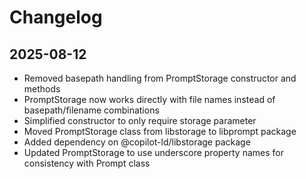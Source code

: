 # Changelog

## 2025-08-12

- Removed basepath handling from PromptStorage constructor and methods
- PromptStorage now works directly with file names instead of basepath/filename
  combinations
- Simplified constructor to only require storage parameter
- Moved PromptStorage class from libstorage to libprompt package
- Added dependency on @copilot-ld/libstorage package
- Updated PromptStorage to use underscore property names for consistency with
  Prompt class

